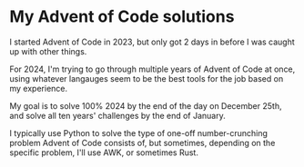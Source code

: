 <!--
SPDX-FileCopyrightText: 2024 Eli Array Minkoff

SPDX-License-Identifier: 0BSD
-->

# My Advent of Code solutions

I started Advent of Code in 2023, but only got 2 days in before I was caught up with other things.

For 2024, I'm trying to go through multiple years of Advent of Code at once, using whatever langauges seem to be the best tools for the job based on my experience.

My goal is to solve 100% 2024 by the end of the day on December 25th, and solve all ten years' challenges by the end of January.

I typically use Python to solve the type of one-off number-crunching problem Advent of Code consists of, but sometimes, depending on the specific problem, I'll use AWK, or sometimes Rust.
